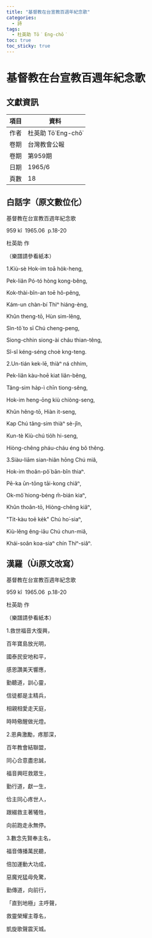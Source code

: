 ```yaml
---
title: "基督教在台宣教百週年紀念歌"
categories:
  - 詩
tags:
  - 杜英助 Tō͘ Eng-chō͘
toc: true
toc_sticky: true
---
```


# 基督教在台宣教百週年紀念歌

## 文獻資訊

| 項目 | 資料 |
|---|---|
| 作者 | 杜英助 Tō͘ Eng-chō͘ |
| 卷期 | 台灣教會公報 |
| 卷期 | 第959期 |
| 日期 | 1965/6 |
| 頁數 | 18 |

## 白話字（原文數位化）

基督教在台宣教百週年紀念歌

959 kî  1965.06  p.18-20

杜英助 作

（樂譜請參看紙本）

1.Kiù-sè Hok-im toā ho̍k-heng,

Pek-liân Pó-tó hòng kong-bêng,

Kok-thài-bîn-an toē hô-pêng,

Kám-un chàn-bí Thiⁿ hiáng-èng,

Khûn theng-tō, Hùn sim-lêng,

Sìn-tô͘ to sī Chú cheng-peng,

Siong-chhin siong-ài cháu thian-têng,

Sî-sî kéng-séng choè kng-teng.

2.Un-tián kek-lē, thiàⁿ ná chhim,

Pek-liân kàu-hoē kiat liân-bêng,

Tâng-sim ha̍p-ì chīn tiong-sêng,

Hok-im heng-ōng kiù chiòng-seng,

Khûn hêng-tō, Hiàn it-seng,

Kap Chú tâng-sim thiàⁿ sè-jîn,

Kun-tè Kiù-chú tio̍h hi-seng,

Hiòng-chêng pháu-cháu éng bô thêng.

3.Siàu-liām sian-hiân hōng Chú miâ,

Hok-im thoân-pô͘ bān-bîn thiaⁿ.

Pē-ka ūn-tōng tāi-kong chiâⁿ,

Ok-mô͘ hiong-béng m̄-bián kiaⁿ,

Khûn thoân-tō, Hiòng-chêng kiâⁿ,

"Ti̍t-kàu toē ke̍k" Chú ho͘-siaⁿ,

Kiù-lêng êng-iāu Chú chun-miâ,

Khái-soân koa-siaⁿ chín Thiⁿ-siâⁿ.

## 漢羅（Ùi原文改寫）

基督教在台宣教百週年紀念歌

959 kî  1965.06  p.18-20

杜英助 作

（樂譜請參看紙本）

1.救世福音大復興，

百年寶島放光明，

國泰民安地和平，

感恩讚美天響應，

勤聽道，訓心靈，

信徒都是主精兵，

相親相愛走天庭，

時時儆醒做光燈。

2.恩典激勵，疼那深，

百年教會結聯盟，

同心合意盡忠誠，

福音興旺救眾生，

勤行道，獻一生，

佮主同心疼世人，

跟綴救主著犧牲，

向前跑走永無停。

3.數念先賢奉主名，

福音傳播萬民聽，

倍加運動大功成，

惡魔兇猛毋免驚，

勤傳道，向前行，

「直到地極」主呼聲，

救靈榮耀主尊名，

凱旋歌聲震天城。
